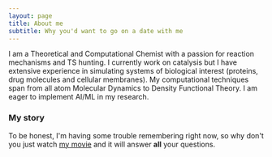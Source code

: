 ```yaml
---
layout: page
title: About me
subtitle: Why you'd want to go on a date with me
---
```


I am a Theoretical and Computational Chemist with a passion for reaction mechanisms and TS hunting. I currently work on catalysis but I have extensive experience in simulating systems of biological interest (proteins, drug molecules and cellular membranes). My computational techniques span from all atom Molecular Dynamics to Density Functional Theory. I am eager to implement AI/ML in my research.

### My story

To be honest, I'm having some trouble remembering right now, so why don't you just watch [my movie](https://en.wikipedia.org/wiki/The_Princess_Bride_%28film%29) and it will answer **all** your questions.

